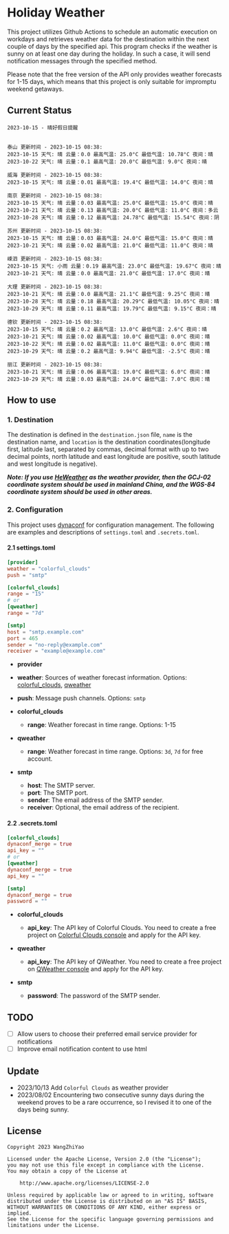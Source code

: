 # Holiday Weather

This project utilizes Github Actions to schedule an automatic execution on workdays and retrieves weather data for the destination within the next couple of days by the  specified api.
This program checks if the weather is sunny on at least one day during the holiday. In such a case, it will send notification messages through the specified method.

Please note that the free version of the API only provides weather forecasts for 1-15 days, which means that this project is only suitable for impromptu weekend getaways.

## Current Status

```
2023-10-15 - 晴好假日提醒


泰山 更新时间 - 2023-10-15 08:38:
2023-10-15 天气: 晴 云量：0.0 最高气温: 25.0°C 最低气温: 10.78°C 夜间：晴
2023-10-22 天气: 晴 云量：0.1 最高气温: 20.0°C 最低气温: 9.0°C 夜间：晴

威海 更新时间 - 2023-10-15 08:38:
2023-10-15 天气: 晴 云量：0.01 最高气温: 19.4°C 最低气温: 14.0°C 夜间：晴

南京 更新时间 - 2023-10-15 08:38:
2023-10-15 天气: 晴 云量：0.03 最高气温: 25.0°C 最低气温: 15.0°C 夜间：晴
2023-10-21 天气: 晴 云量：0.13 最高气温: 20.0°C 最低气温: 11.0°C 夜间：多云
2023-10-28 天气: 晴 云量：0.12 最高气温: 24.78°C 最低气温: 15.54°C 夜间：阴

苏州 更新时间 - 2023-10-15 08:38:
2023-10-15 天气: 晴 云量：0.03 最高气温: 24.0°C 最低气温: 15.0°C 夜间：晴
2023-10-21 天气: 晴 云量：0.02 最高气温: 21.0°C 最低气温: 11.0°C 夜间：晴

嵊泗 更新时间 - 2023-10-15 08:38:
2023-10-15 天气: 小雨 云量：0.19 最高气温: 23.0°C 最低气温: 19.67°C 夜间：晴
2023-10-21 天气: 晴 云量：0.0 最高气温: 21.0°C 最低气温: 17.0°C 夜间：晴

大理 更新时间 - 2023-10-15 08:38:
2023-10-21 天气: 晴 云量：0.0 最高气温: 21.1°C 最低气温: 9.25°C 夜间：晴
2023-10-28 天气: 晴 云量：0.18 最高气温: 20.29°C 最低气温: 10.05°C 夜间：晴
2023-10-29 天气: 晴 云量：0.11 最高气温: 19.79°C 最低气温: 9.15°C 夜间：晴

德钦 更新时间 - 2023-10-15 08:38:
2023-10-15 天气: 晴 云量：0.2 最高气温: 13.0°C 最低气温: 2.6°C 夜间：晴
2023-10-21 天气: 晴 云量：0.02 最高气温: 10.0°C 最低气温: 0.0°C 夜间：晴
2023-10-22 天气: 晴 云量：0.02 最高气温: 11.0°C 最低气温: 0.0°C 夜间：晴
2023-10-29 天气: 晴 云量：0.2 最高气温: 9.94°C 最低气温: -2.5°C 夜间：晴

丽江 更新时间 - 2023-10-15 08:38:
2023-10-21 天气: 晴 云量：0.06 最高气温: 19.0°C 最低气温: 6.0°C 夜间：晴
2023-10-29 天气: 晴 云量：0.03 最高气温: 24.0°C 最低气温: 7.0°C 夜间：晴

```

## How to use

### 1. Destination

The destination is defined in the `destination.json` file, `name` is the destination name, and `location` is the destination coordinates(longitude first, latitude last, separated by commas, decimal format with up to two decimal points, north latitude and east longitude are positive, south latitude and west longitude is negative).

***Note: If you use [HeWeather](https://dev.qweather.com/docs/) as the weather provider, then the GCJ-02 coordinate system should be used in mainland China, and the WGS-84 coordinate system should be used in other areas.***

### 2. Configuration

This project uses [dynaconf](https://github.com/dynaconf/dynaconf) for configuration management. The following are examples and descriptions of `settings.toml`  and `.secrets.toml`.

#### 2.1 settings.toml

```toml
[provider]
weather = "colorful_clouds"
push = "smtp"

[colorful_clouds]
range = "15"
# or
[qweather]
range = "7d"

[smtp]
host = "smtp.example.com"
port = 465
sender = "no-reply@example.com"
receiver = "example@example.com"
```
-  **provider**
  - **weather**: Sources of weather forecast information. Options: [colorful_clouds](https://docs.caiyunapp.com/docs/daily), [qweather](https://dev.qweather.com/docs/api/weather/weather-daily-forecast/)
  - **push**: Message push channels. Options: `smtp`

- **colorful_clouds**
  - **range**:  Weather forecast in time range. Options: 1-15

- **qweather**
  - **range**: Weather forecast in time range. Options: `3d`, `7d` for free account.

- **smtp**
  - **host**: The SMTP server.
  - **port**: The SMTP port.
  - **sender**: The email address of the SMTP sender.
  - **receiver**: Optional, the email address of the recipient.

#### 2.2 .secrets.toml

```toml
[colorful_clouds]
dynaconf_merge = true
api_key = ""
# or
[qweather]
dynaconf_merge = true
api_key = ""

[smtp]
dynaconf_merge = true
password = ""
```

- **colorful_clouds**
  - **api_key**:  The API key of Colorful Clouds. You need to create a free project on [Colorful Clouds console](https://platform.caiyunapp.com/dashboard/index) and apply for the API key.

- **qweather**
  - **api_key**: The API key of QWeather. You need to create a free project on [QWeather console](https://console.qweather.com/#/console) and apply for the API key.

- **smtp**
  - **password**: The password of the SMTP sender.


## TODO

- [ ] Allow users to choose their preferred email service provider for notifications
- [ ] Improve email notification content to use html

## Update
- 2023/10/13 Add `Colorful Clouds` as weather provider 
- 2023/08/02 Encountering two consecutive sunny days during the weekend proves to be a rare occurrence, so I revised it to one of the days being sunny.

## License

    Copyright 2023 WangZhiYao
    
    Licensed under the Apache License, Version 2.0 (the "License");
    you may not use this file except in compliance with the License.
    You may obtain a copy of the License at
    
        http://www.apache.org/licenses/LICENSE-2.0
    
    Unless required by applicable law or agreed to in writing, software
    distributed under the License is distributed on an "AS IS" BASIS,
    WITHOUT WARRANTIES OR CONDITIONS OF ANY KIND, either express or implied.
    See the License for the specific language governing permissions and
    limitations under the License.
